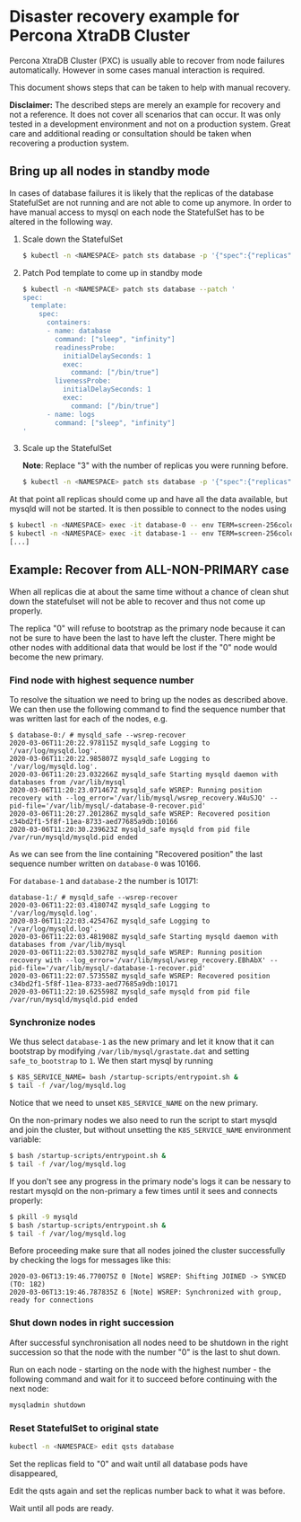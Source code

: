 # Disaster recovery example for Percona XtraDB Cluster

Percona XtraDB Cluster (PXC) is usually able to recover from node failures
automatically. However in some cases manual interaction is required.

This document shows steps that can be taken to help with manual recovery.

**Disclaimer:**
The described steps are merely an example for recovery and not a reference. It
does not cover all scenarios that can occur.
It was only tested in a development environment and not on a production system.
Great care and additional reading or consultation should be taken when
recovering a production system.

## Bring up all nodes in standby mode

In cases of database failures it is likely that the replicas of the database
StatefulSet are not running and are not able to come up anymore.
In order to have manual access to mysql on each node the StatefulSet has to be
altered in the following way.

1. Scale down the StatefulSet

    ```bash
    $ kubectl -n <NAMESPACE> patch sts database -p '{"spec":{"replicas":0}}'
    ```
1. Patch Pod template to come up in standby mode

    ```bash
    $ kubectl -n <NAMESPACE> patch sts database --patch '
    spec:
      template:
        spec:
          containers:
          - name: database
            command: ["sleep", "infinity"]
            readinessProbe:
              initialDelaySeconds: 1
              exec:
                command: ["/bin/true"]
            livenessProbe:
              initialDelaySeconds: 1
              exec:
                command: ["/bin/true"]
          - name: logs
            command: ["sleep", "infinity"]
    '
    ```
1. Scale up the StatefulSet

    **Note**: Replace "3" with the number of replicas you were running before.

    ```bash
    $ kubectl -n <NAMESPACE> patch sts database -p '{"spec":{"replicas":3}}'
    ```


At that point all replicas should come up and have all the data available, but
mysqld will not be started. It is then possible to connect to the nodes using

```bash
$ kubectl -n <NAMESPACE> exec -it database-0 -- env TERM=screen-256color COLUMNS=101 LINES=55 /bin/bash
$ kubectl -n <NAMESPACE> exec -it database-1 -- env TERM=screen-256color COLUMNS=101 LINES=55 /bin/bash
[...]
```

## Example: Recover from ALL-NON-PRIMARY case

When all replicas die at about the same time without a chance of clean shut
down the statefulset will not be able to recover and thus not come up properly.

The replica "0" will refuse to bootstrap as the primary node because it can not
be sure to have been the last to have left the cluster. There might be other
nodes with additional data that would be lost if the "0" node would become the
new primary.

### Find node with highest sequence number

To resolve the situation we need to bring up the nodes as described above.
We can then use the following command to find the sequence number that was
written last for each of the nodes, e.g.

```
$ database-0:/ # mysqld_safe --wsrep-recover
2020-03-06T11:20:22.978115Z mysqld_safe Logging to '/var/log/mysqld.log'.
2020-03-06T11:20:22.985807Z mysqld_safe Logging to '/var/log/mysqld.log'.
2020-03-06T11:20:23.032266Z mysqld_safe Starting mysqld daemon with databases from /var/lib/mysql
2020-03-06T11:20:23.071467Z mysqld_safe WSREP: Running position recovery with --log_error='/var/lib/mysql/wsrep_recovery.W4uSJQ' --pid-file='/var/lib/mysql/-database-0-recover.pid'
2020-03-06T11:20:27.201286Z mysqld_safe WSREP: Recovered position c34bd2f1-5f8f-11ea-8733-aed77685a9db:10166
2020-03-06T11:20:30.239623Z mysqld_safe mysqld from pid file /var/run/mysqld/mysqld.pid ended
```

As we can see from the line containing "Recovered position" the last sequence
number written on `database-0` was 10166.

For `database-1` and `database-2` the number is 10171:

```
database-1:/ # mysqld_safe --wsrep-recover
2020-03-06T11:22:03.418074Z mysqld_safe Logging to '/var/log/mysqld.log'.
2020-03-06T11:22:03.425476Z mysqld_safe Logging to '/var/log/mysqld.log'.
2020-03-06T11:22:03.481908Z mysqld_safe Starting mysqld daemon with databases from /var/lib/mysql
2020-03-06T11:22:03.530278Z mysqld_safe WSREP: Running position recovery with --log_error='/var/lib/mysql/wsrep_recovery.EBhAbX' --pid-file='/var/lib/mysql/-database-1-recover.pid'
2020-03-06T11:22:07.573558Z mysqld_safe WSREP: Recovered position c34bd2f1-5f8f-11ea-8733-aed77685a9db:10171
2020-03-06T11:22:10.625598Z mysqld_safe mysqld from pid file /var/run/mysqld/mysqld.pid ended
```

### Synchronize nodes

We thus select `database-1` as the new primary and let it know that it
can bootstrap by modifying `/var/lib/mysql/grastate.dat` and setting
`safe_to_bootstrap` to `1`. We then start mysql by running

```bash
$ K8S_SERVICE_NAME= bash /startup-scripts/entrypoint.sh &
$ tail -f /var/log/mysqld.log
```

Notice that we need to unset `K8S_SERVICE_NAME` on the new primary.

On the non-primary nodes we also need to run the script to start mysqld and
join the cluster, but without unsetting the `K8S_SERVICE_NAME` environment
variable:

```bash
$ bash /startup-scripts/entrypoint.sh &
$ tail -f /var/log/mysqld.log
```

If you don't see any progress in the primary node's logs it can be nessary
to restart mysqld on the non-primary a few times until it sees and connects
properly:

```bash
$ pkill -9 mysqld
$ bash /startup-scripts/entrypoint.sh &
$ tail -f /var/log/mysqld.log
```

Before proceeding make sure that all nodes joined the cluster successfully by
checking the logs for messages like this:

```
2020-03-06T13:19:46.770075Z 0 [Note] WSREP: Shifting JOINED -> SYNCED (TO: 182)
2020-03-06T13:19:46.787835Z 6 [Note] WSREP: Synchronized with group, ready for connections
```

### Shut down nodes in right succession

After successful synchronisation all nodes need to be shutdown in the right
succession so that the node with the number "0" is the last to shut down.

Run on each node - starting on the node with the highest number - the following
command and wait for it to succeed before continuing with the next node:

```bash
mysqladmin shutdown
```

### Reset StatefulSet to original state

```bash
kubectl -n <NAMESPACE> edit qsts database
```

Set the replicas field to "0" and wait until all database pods have disappeared,

Edit the qsts again and set the replicas number back to what it was before.

Wait until all pods are ready.
